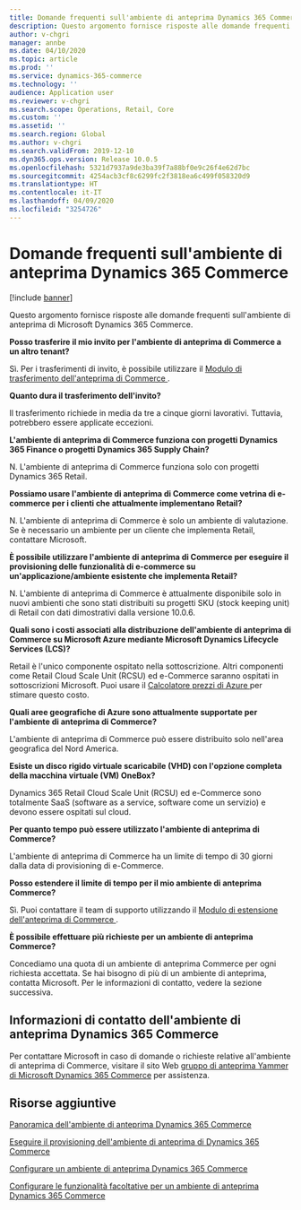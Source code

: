 ```yaml
---
title: Domande frequenti sull'ambiente di anteprima Dynamics 365 Commerce
description: Questo argomento fornisce risposte alle domande frequenti sull'ambiente di anteprima di Microsoft Dynamics 365 Commerce.
author: v-chgri
manager: annbe
ms.date: 04/10/2020
ms.topic: article
ms.prod: ''
ms.service: dynamics-365-commerce
ms.technology: ''
audience: Application user
ms.reviewer: v-chgri
ms.search.scope: Operations, Retail, Core
ms.custom: ''
ms.assetid: ''
ms.search.region: Global
ms.author: v-chgri
ms.search.validFrom: 2019-12-10
ms.dyn365.ops.version: Release 10.0.5
ms.openlocfilehash: 5321d7937a9de3ba39f7a88bf0e9c26f4e62d7bc
ms.sourcegitcommit: 4254acb3cf8c6299fc2f3818ea6c499f058320d9
ms.translationtype: HT
ms.contentlocale: it-IT
ms.lasthandoff: 04/09/2020
ms.locfileid: "3254726"
---
```

# <a name="dynamics-365-commerce-preview-environment-faq"></a>Domande frequenti sull'ambiente di anteprima Dynamics 365 Commerce

[!include [banner](includes/banner.md)]

Questo argomento fornisce risposte alle domande frequenti sull'ambiente di anteprima di Microsoft Dynamics 365 Commerce.

**Posso trasferire il mio invito per l'ambiente di anteprima di Commerce a un altro tenant?**

Sì. Per i trasferimenti di invito, è possibile utilizzare il [Modulo di trasferimento dell'anteprima di Commerce ](https://aka.ms/Dynamics365CommercePreviewTransferForm).

**Quanto dura il trasferimento dell'invito?**

Il trasferimento richiede in media da tre a cinque giorni lavorativi. Tuttavia, potrebbero essere applicate eccezioni.

**L'ambiente di anteprima di Commerce funziona con progetti Dynamics 365 Finance o progetti Dynamics 365 Supply Chain?**

N. L'ambiente di anteprima di Commerce funziona solo con progetti Dynamics 365 Retail.

**Possiamo usare l'ambiente di anteprima di Commerce come vetrina di e-commerce per i clienti che attualmente implementano Retail?**

N. L'ambiente di anteprima di Commerce è solo un ambiente di valutazione. Se è necessario un ambiente per un cliente che implementa Retail, contattare Microsoft.

**È possibile utilizzare l'ambiente di anteprima di Commerce per eseguire il provisioning delle funzionalità di e-commerce su un'applicazione/ambiente esistente che implementa Retail?**

N. L'ambiente di anteprima di Commerce è attualmente disponibile solo in nuovi ambienti che sono stati distribuiti su progetti SKU (stock keeping unit) di Retail con dati dimostrativi dalla versione 10.0.6.

**Quali sono i costi associati alla distribuzione dell'ambiente di anteprima di Commerce su Microsoft Azure mediante Microsoft Dynamics Lifecycle Services (LCS)?**

Retail è l'unico componente ospitato nella sottoscrizione. Altri componenti come Retail Cloud Scale Unit (RCSU) ed e-Commerce saranno ospitati in sottoscrizioni Microsoft. Puoi usare il [Calcolatore prezzi di Azure ](https://azure.microsoft.com/pricing/calculator/) per stimare questo costo.

**Quali aree geografiche di Azure sono attualmente supportate per l'ambiente di anteprima di Commerce?**

L'ambiente di anteprima di Commerce può essere distribuito solo nell'area geografica del Nord America.

**Esiste un disco rigido virtuale scaricabile (VHD) con l'opzione completa della macchina virtuale (VM) OneBox?**

Dynamics 365 Retail Cloud Scale Unit (RCSU) ed e-Commerce sono totalmente SaaS (software as a service, software come un servizio) e devono essere ospitati sul cloud.

**Per quanto tempo può essere utilizzato l'ambiente di anteprima di Commerce?**

L'ambiente di anteprima di Commerce ha un limite di tempo di 30 giorni dalla data di provisioning di e-Commerce.

**Posso estendere il limite di tempo per il mio ambiente di anteprima Commerce?**

Sì. Puoi contattare il team di supporto utilizzando il [Modulo di estensione dell'anteprima di Commerce ](https://aka.ms/Dynamics365CommercePreviewExtensionForm).

**È possibile effettuare più richieste per un ambiente di anteprima Commerce?**

Concediamo una quota di un ambiente di anteprima Commerce per ogni richiesta accettata. Se hai bisogno di più di un ambiente di anteprima, contatta Microsoft. Per le informazioni di contatto, vedere la sezione successiva.

## <a name="dynamics-365-commerce-preview-environment-contact-information"></a>Informazioni di contatto dell'ambiente di anteprima Dynamics 365 Commerce

Per contattare Microsoft in caso di domande o richieste relative all'ambiente di anteprima di Commerce, visitare il sito Web [gruppo di anteprima Yammer di Microsoft Dynamics 365 Commerce](https://aka.ms/Dynamics365CommercePreviewYammer) per assistenza.

## <a name="additional-resources"></a>Risorse aggiuntive

[Panoramica dell'ambiente di anteprima Dynamics 365 Commerce](cpe-overview.md)

[Eseguire il provisioning dell'ambiente di anteprima di Dynamics 365 Commerce](provisioning-guide.md)

[Configurare un ambiente di anteprima Dynamics 365 Commerce](cpe-post-provisioning.md)

[Configurare le funzionalità facoltative per un ambiente di anteprima Dynamics 365 Commerce](cpe-optional-features.md)

